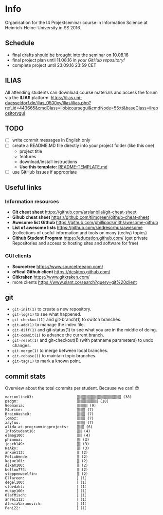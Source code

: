 # Info

Organisation for the I4 Projektseminar course in Information Science at Heinrich-Heine-University in SS 2016.

## Schedule ##

- final drafts should be brought into the seminar on 10.08.16
- final project plan until 11.08.16 in *your GitHub repository!*
- complete project until 23.09.16 23:59 CET

## ILIAS ##

All attending students can download course materials and access the forum via the **ILIAS** platform: https://ilias.uni-duesseldorf.de/ilias_0500xy/ilias/ilias.php?ref_id=443665&cmdClass=ilobjcoursegui&cmdNode=55:tt&baseClass=ilrepositorygui

## TODO ##

- [ ] write commit messages in English only
- [ ] create a README.MD file directly into your project folder (like this one)
    - project title
    - features
    - download/install instructions
    - **Use this template:** [README-TEMPLATE.md](https://github.com/I4-Projektseminar-HHU-2016/infos/blob/master/README-TEMPLATE.md)
- [ ] use GitHub Issues if appropriate

## Useful links ##

### Information resources ###

- **Git cheat sheet** https://github.com/arslanbilal/git-cheat-sheet
- **Gihub cheat sheet** https://github.com/tiimgreen/github-cheat-sheet
- **Awesome list Github** https://github.com/phillipadsmith/awesome-github
- **List of awesome lists** https://github.com/sindresorhus/awesome (collections of useful information and tools on many (techy) topics)
- **Github Student Program** https://education.github.com/ (get private Repositories and access to hosting sites and software for free)

### GUI clients ###

- **Sourcetree** https://www.sourcetreeapp.com/ 
- **offical Github client** https://desktop.github.com/
- **Gitkraken** https://www.gitkraken.com/ 
- more clients https://www.slant.co/search?query=git%20client

## git ##

- `git-init(1)` to create a new repository.
- `git-log(1)` to see what happened.
- `git-checkout(1)` and git-branch(1) to switch branches.
- `git-add(1)` to manage the index file.
- `git-diff(1)` and git-status(1) to see what you are in the middle of doing.
- `git-commit(1)` to advance the current branch.
- `git-reset(1)` and git-checkout(1) (with pathname parameters) to undo changes.
- `git-merge(1)` to merge between local branches.
- `git-rebase(1)` to maintain topic branches.
- `git-tag(1)` to mark a known point.


## commit stats ##

Overview about the total commits per student. Because we can! 😉
```
marionline03:                    ⫿⫿⫿⫿⫿⫿⫿⫿⫿⫿⫿⫿⫿⫿⫿⫿⫿⫿⫿⫿⫿⫿⫿⫿⫿⫿⫿⫿⫿⫿⫿⫿⫿⫿⫿⫿⫿⫿ (38)
padgm:                           ⫿⫿⫿⫿⫿⫿⫿⫿⫿⫿⫿⫿⫿⫿⫿⫿⫿⫿ (18)
Geemania:                        ⫿⫿⫿⫿⫿⫿⫿⫿⫿ (9)
M4urice:                         ⫿⫿⫿⫿⫿⫿⫿ (7)
BrainWasheD:                     ⫿⫿⫿⫿⫿⫿⫿ (7)
lomoz:                           ⫿⫿⫿⫿⫿⫿⫿ (7)
xayfuu:                          ⫿⫿⫿⫿⫿⫿⫿ (7)
alida-at-programmingprojects:    ⫿⫿⫿⫿⫿⫿ (6)
InfoStudent16:                   ⫿⫿⫿⫿ (4)
elmag100:                        ⫿⫿⫿⫿ (4)
phinowa:                         ⫿⫿⫿ (3)
josch149:                        ⫿⫿⫿ (3)
HaAky:                           ⫿⫿⫿ (3)
ankue113:                        ⫿⫿ (2)
FelixWende:                      ⫿⫿ (2)
kajue101:                        ⫿⫿ (2)
dikam100:                        ⫿⫿ (2)
bellow774:                       ⫿⫿ (2)
steppenwoelfin:                  ⫿⫿ (2)
Ellareen:                        ⫿ (1)
degel100:                        ⫿ (1)
slovdahl:                        ⫿ (1)
mukay100:                        ⫿ (1)
OlafMisch:                       ⫿ (1)
anrei112:                        ⫿ (1)
AlesiaVaranovich:                ⫿ (1)
Pani22:                          ⫿ (1)

```
